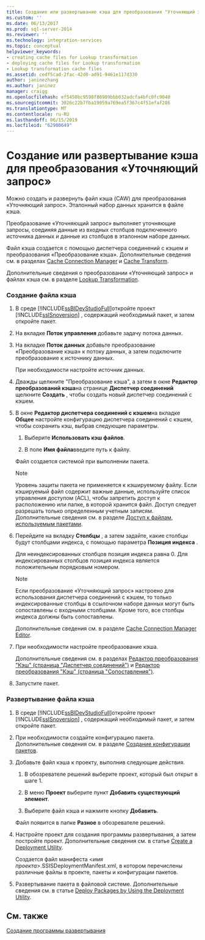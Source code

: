```yaml
---
title: Создание или развертывание кэша для преобразования "Уточняющий запрос" | Документы Майкрософт
ms.custom: ''
ms.date: 06/13/2017
ms.prod: sql-server-2014
ms.reviewer: ''
ms.technology: integration-services
ms.topic: conceptual
helpviewer_keywords:
- creating cache files for Lookup transformation
- deploying cache files for Lookup transformation
- Lookup transformation cache files
ms.assetid: cedf5cad-2fac-42d0-ad91-9461e117d330
author: janinezhang
ms.author: janinez
manager: craigg
ms.openlocfilehash: ef5450bc9598f86909bbb032adcfa4bfc0fc9040
ms.sourcegitcommit: 3026c22b7fba19059a769ea5f367c4f51efaf286
ms.translationtype: MT
ms.contentlocale: ru-RU
ms.lasthandoff: 06/15/2019
ms.locfileid: "62900649"
---
```

# <a name="create-and-deploy-a-cache-for-the-lookup-transformation"></a>Создание или развертывание кэша для преобразования «Уточняющий запрос»
  Можно создать и развернуть файл кэша (CAW) для преобразования «Уточняющий запрос». Эталонный набор данных хранится в файле кэша.  
  
 Преобразование «Уточняющий запрос» выполняет уточняющие запросы, соединяя данные из входных столбцов подключенного источника данных и данные из столбцов в эталонном наборе данных.  
  
 Файл кэша создается с помощью диспетчера соединений с кэшем и преобразования «Преобразование кэша». Дополнительные сведения см. в разделах [Cache Connection Manager](../../connection-manager/cache-connection-manager.md) и [Cache Transform](cache-transform.md).  
  
 Дополнительные сведения о преобразовании «Уточняющий запрос» и файлах кэша см. в разделе [Lookup Transformation](lookup-transformation.md).  
  
### <a name="to-create-a-cache-file"></a>Создание файла кэша  
  
1.  В среде [!INCLUDE[ssBIDevStudioFull](../../../includes/ssbidevstudiofull-md.md)]откройте проект [!INCLUDE[ssISnoversion](../../../includes/ssisnoversion-md.md)] , содержащий необходимый пакет, и затем откройте пакет.  
  
2.  На вкладке **Поток управления** добавьте задачу потока данных.  
  
3.  На вкладке **Поток данных** добавьте преобразование «Преобразование кэша» к потоку данных, а затем подключите преобразование к источнику данных.  
  
     При необходимости настройте источник данных.  
  
4.  Дважды щелкните "Преобразование кэша", а затем в окне **Редактор преобразований кэша**на странице **Диспетчер соединений** щелкните **Создать** , чтобы создать новый диспетчер соединений с кэшем.  
  
5.  В окне **Редактор диспетчера соединений с кэшем**на вкладке **Общее** настройте конфигурацию диспетчера соединений с кэшем, чтобы сохранить кэш, выбрав следующие параметры.  
  
    1.  Выберите **Использовать кэш файлов**.  
  
    2.  В поле **Имя файла**введите путь к файлу.  
  
     Файл создается системой при выполнении пакета.  
  
    > [!NOTE]  
    >  Уровень защиты пакета не применяется к кэшируемому файлу. Если кэшируемый файл содержит важные данные, используйте список управления доступом (ACL), чтобы запретить доступ к расположению или папке, в которой хранится файл. Доступ следует разрешать только определенным учетным записям. Дополнительные сведения см. в разделе [Доступ к файлам, используемым пакетами](../../access-to-files-used-by-packages.md).  
  
6.  Перейдите на вкладку **Столбцы** , а затем задайте, какие столбцы будут столбцами индекса, с помощью параметра **Позиция индекса** .  
  
     Для неиндексированных столбцов позиция индекса равна 0. Для индексированных столбцов позиция индекса является положительным порядковым номером.  
  
    > [!NOTE]  
    >  Если преобразование «Уточняющий запрос» настроено для использования диспетчера соединений с кэшем, то только индексированные столбцы в ссылочном наборе данных могут быть сопоставлены с входными столбцами. Кроме того, все столбцы индекса должны быть сопоставлены.  
  
     Дополнительные сведения см. в разделе [Cache Connection Manager Editor](../../cache-connection-manager-editor.md).  
  
7.  При необходимости настройте преобразование кэша.  
  
     Дополнительные сведения см. в разделах [Редактор преобразования "Кэш" (страница "Диспетчер соединений")](../../cache-transformation-editor-connection-manager-page.md) и [Редактор преобразования "Кэш" (страница "Сопоставления")](../../cache-transformation-editor-mappings-page.md).  
  
8.  Запустите пакет.  
  
### <a name="to-deploy-a-cache-file"></a>Развертывание файла кэша  
  
1.  В среде [!INCLUDE[ssBIDevStudioFull](../../../includes/ssbidevstudiofull-md.md)]откройте проект [!INCLUDE[ssISnoversion](../../../includes/ssisnoversion-md.md)] , содержащий необходимый пакет, и затем откройте пакет.  
  
2.  При необходимости создайте конфигурацию пакета. Дополнительные сведения см. в разделе [Создание конфигурации пакетов](../../create-package-configurations.md).  
  
3.  Добавьте файл кэша к проекту, выполнив следующие действия.  
  
    1.  В обозревателе решений выберите проект, который был открыт в шаге 1.  
  
    2.  В меню **Проект** выберите пункт **Добавить существующий элемент**.  
  
    3.  Выберите файл кэша и нажмите кнопку **Добавить**.  
  
     Файл появится в папке **Разное** в обозревателе решений.  
  
4.  Настройте проект для создания программы развертывания, а затем постройте проект. Дополнительные сведения см. в статье [Create a Deployment Utility](../../create-a-deployment-utility.md).  
  
     Создается файл манифеста \<*имя проекта*>.SSISDeploymentManifest.xml, в котором перечислены различные файлы в проекте, пакеты и конфигурации пакетов.  
  
5.  Развертывание пакета в файловой системе. Дополнительные сведения см. в статье [Deploy Packages by Using the Deployment Utility](../../deploy-packages-by-using-the-deployment-utility.md).  
  
## <a name="see-also"></a>См. также  
 [Создание программы развертывания](../../create-a-deployment-utility.md)  
  
  
